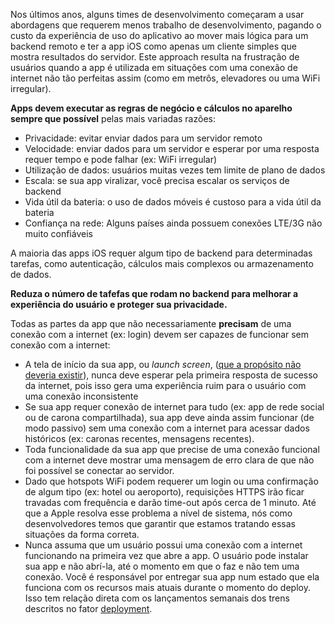 Nos últimos anos, alguns times de desenvolvimento começaram a usar abordagens que requerem menos trabalho de desenvolvimento, pagando o custo da experiência de uso do aplicativo ao mover mais lógica para um backend remoto e ter a app iOS como apenas um cliente simples que mostra resultados do servidor. Este approach resulta na frustração de usuários quando a app é utilizada em situações com uma conexão de internet não tão perfeitas assim (como em metrôs, elevadores ou uma WiFi irregular).

**Apps devem executar as regras de negócio e cálculos no aparelho sempre que possível** pelas mais variadas razões:

- Privacidade: evitar enviar dados para um servidor remoto
- Velocidade: enviar dados para um servidor e esperar por uma resposta requer tempo e pode falhar (ex: WiFi irregular)
- Utilização de dados: usuários muitas vezes tem limite de plano de dados
- Escala: se sua app viralizar, você precisa escalar os serviços de backend
- Vida útil da bateria: o uso de dados móveis é custoso para a vida útil da bateria
- Confiança na rede: Alguns países ainda possuem conexões LTE/3G não muito confiáveis

A maioria das apps iOS requer algum tipo de backend para determinadas tarefas, como autenticação, cálculos mais complexos ou armazenamento de dados.

**Reduza o número de tafefas que rodam no backend para melhorar a experiência do usuário e proteger sua privacidade.**

Todas as partes da app que não necessariamente **precisam** de uma conexão com a internet (ex: login) devem ser capazes de funcionar sem conexão com a internet:

- A tela de início da sua app, ou _launch screen_, ([que a propósito não deveria existir](https://developer.apple.com/ios/human-interface-guidelines/icons-and-images/launch-screen/)), nunca deve esperar pela primeira resposta de sucesso da internet, pois isso gera uma experiência ruim para o usuário com uma conexão inconsistente
- Se sua app requer conexão de internet para tudo (ex: app de rede social ou de carona compartilhada), sua app deve ainda assim funcionar (de modo passivo) sem uma conexão com a internet para acessar dados históricos (ex: caronas recentes, mensagens recentes).
- Toda funcionalidade da sua app que precise de uma conexão funcional com a internet deve mostrar uma mensagem de erro clara de que não foi possível se conectar ao servidor.
- Dado que hotspots WiFi podem requerer um login ou uma confirmação de algum tipo (ex: hotel ou aeroporto), requisições HTTPS irão ficar travadas com frequência e darão time-out após cerca de 1 minuto. Até que a Apple resolva esse problema a nível de sistema, nós como desenvolvedores temos que garantir que estamos tratando essas situações da forma correta.
- Nunca assuma que um usuário possui uma conexão com a internet funcionando na primeira vez que abre a app. O usuário pode instalar sua app e não abrí-la, até o momento em que o faz e não tem uma conexão. Você é responsável por entregar sua app num estado que ela funciona com os recursos mais atuais durante o momento do deploy. Isso tem relação direta com os lançamentos semanais dos trens descritos no fator [deployment](/deployment).
